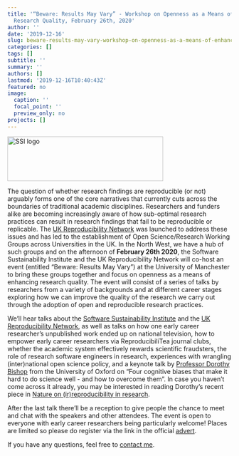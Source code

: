 ```yaml
---
title: '“Beware: Results May Vary” - Workshop on Openness as a Means of Enhancing
  Research Quality, February 26th, 2020'
author: ''
date: '2019-12-16'
slug: beware-results-may-vary-workshop-on-openness-as-a-means-of-enhancing-research-quality
categories: []
tags: []
subtitle: ''
summary: ''
authors: []
lastmod: '2019-12-16T10:40:43Z'
featured: no
image:
  caption: ''
  focal_point: ''
  preview_only: no
projects: []
---
```


<img src="https://ajstewartlang.github.io/images/SSIFullColour.png" alt="SSI logo" title="SSI logo" width="350" height="100">

The question of whether research findings are reproducible (or not) arguably forms one of the core narratives that currently cuts across the boundaries of traditional academic disciplines.  Researchers and funders alike are becoming increasingly aware of how sub-optimal research practices can result in research findings that fail to be reproducible or replicable.  The [UK Reproducibility Network](https://www.bristol.ac.uk/psychology/research/ukrn/) was launched to address these issues and has led to the establishment of Open Science/Research Working Groups across Universities in the UK.  In the North West, we have a hub of such groups and on the afternoon of __February 26th 2020__, the Software Sustainability Institute and the UK Reproducibility Network will co-host an event (entitled “Beware: Results May Vary”) at the University of Manchester to bring these groups together and focus on openness as a means of enhancing research quality.  The event will consist of a series of talks by researchers from a variety of backgrounds and at different career stages exploring how we can improve the quality of the research we carry out through the adoption of open and reproducible research practices. 
 
We’ll hear talks about the [Software Sustainability Institute](https:www.software.ac.uk) and the [UK Reproducibility Network](https://www.bristol.ac.uk/psychology/research/ukrn/), as well as talks on how one early career researcher’s unpublished work ended up on national television, how to empower early career researchers via ReproducibiliTea journal clubs, whether the academic system effectively rewards scientific fraudsters, the role of research software engineers in research, experiences with wrangling (inter)national open science policy, and a keynote talk by [Professor Dorothy Bishop](https://www.psy.ox.ac.uk/team/dorothy-bishop) from the University of Oxford on “Four cognitive biases that make it hard to do science well - and how to overcome them”.  In case you haven’t come across it already, you may be interested in reading Dorothy’s recent piece in [Nature on (ir)reproducibility in research](https://www.nature.com/articles/d41586-019-01307-2).  
 
After the last talk there’ll be a reception to give people the chance to meet and chat with the speakers and other attendees.  The event is open to everyone with early career researchers being particularly welcome!  Places are limited so please do register via the link in the official [advert](https://software.ac.uk/beware-results-may-vary-workshop-openness-means-enhancing-research-quality).
 
If you have any questions, feel free to [contact me](mailto:Andrew.Stewart@manchester.ac.uk).


